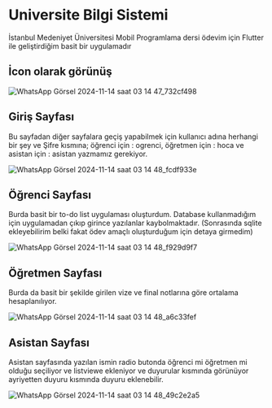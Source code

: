 
# Universite Bilgi Sistemi

İstanbul Medeniyet Üniversitesi Mobil Programlama dersi ödevim için Flutter ile geliştirdiğim basit bir uygulamadır


## İcon olarak görünüş

![WhatsApp Görsel 2024-11-14 saat 03 14 47_732cf498](https://github.com/user-attachments/assets/31aae57f-939e-4590-b74b-61b627afbbed)


## Giriş Sayfası

Bu sayfadan diğer sayfalara geçiş yapabilmek için kullanıcı adına herhangi bir şey ve Şifre kısmına; öğrenci için : ogrenci, öğretmen için : hoca ve asistan için : asistan yazmamız gerekiyor.

![WhatsApp Görsel 2024-11-14 saat 03 14 48_fcdf933e](https://github.com/user-attachments/assets/71bf557c-2c84-43b0-b08c-f92355f676fa)


## Öğrenci Sayfası

Burda basit bir to-do list uygulaması oluşturdum. Database kullanmadığım için uygulamadan çıkıp girince yazılanlar kaybolmaktadır. (Sonrasında sqlite ekleyebilirim belki fakat ödev amaçlı oluşturduğum için detaya girmedim)

![WhatsApp Görsel 2024-11-14 saat 03 14 48_f929d9f7](https://github.com/user-attachments/assets/84284c04-b04f-4888-9d3a-d0096184c22f)


## Öğretmen Sayfası

Burda da basit bir şekilde girilen vize ve final notlarına göre ortalama hesaplanılıyor.

![WhatsApp Görsel 2024-11-14 saat 03 14 48_a6c33fef](https://github.com/user-attachments/assets/85086e32-c684-4b5a-9960-82208223c206)


## Asistan Sayfası

Asistan sayfasında yazılan ismin radio butonda öğrenci mi öğretmen mi olduğu seçiliyor ve listviewe ekleniyor ve duyurular kısmında görünüyor ayriyetten duyuru kısmında duyuru eklenebilir.

![WhatsApp Görsel 2024-11-14 saat 03 14 48_49c2e2a5](https://github.com/user-attachments/assets/920299ba-3b9f-4ee9-9677-655914b9db65)

